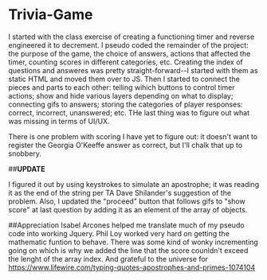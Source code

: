 # Trivia-Game

I started with the class exercise of creating a functioning timer and reverse engineered it to decrement. I pseudo coded the remainder of the project: the purpose of the game, the choice of answers, actions that affected the timer, counting scores in different categories, etc. Creating the index of questions and answeres was pretty straight-forward--I started with them as static HTML and moved them over to JS. Then I started to connect the pieces and parts to each other: telling wihich buttons to control timer actions; show and hide various layers depending on what to display; connecting gifs to answers; storing the categories of player responses: correct, incorrect, unanswered; etc. THe last thing was to figure out what was missing in terms of UI/UX.

There is one problem with scoring I have yet to figure out: it doesn't want to register the Georgia O'Keeffe answer as correct, but I'll chalk that up to snobbery. 


##**UPDATE**

I figured it out by using keystrokes to simulate an apostrophe; it was reading it as the end of the string per TA Dave Shilander's suggestion of the problem. Also, I updated the "proceed" button that follows gifs to "show score" at last question by adding it as an element of the array of objects.


##Appreciation
Isabel Arcones helped me translate much of my pseudo code into working Jquery. Phil Loy worked very hard on getting the mathematic funtion to behave. There was some kind of wonky incrementing going on which is why we added the line that the score counldn't exceed the lenght of the array index. And grateful to the universe for https://www.lifewire.com/typing-quotes-apostrophes-and-primes-1074104
